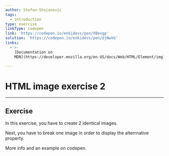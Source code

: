 ```yaml
---
author: Stefan-Stojanovic
tags:
  - introduction
type: exercise
linkType: codepen
link: 'https://codepen.io/enkidevs/pen/XBevgp'
solution: 'https://codepen.io/enkidevs/pen/djNwVG'
links:
  - >-
    [Documentation on
    MDN](https://developer.mozilla.org/en-US/docs/Web/HTML/Element/img){documentation}

---
```


# HTML image exercise 2


---

## Exercise

In this exercise, you have to create 2 identical images.

Next, you have to break one image in order to display the alterrnative property.

More info and an example on codepen.
 
